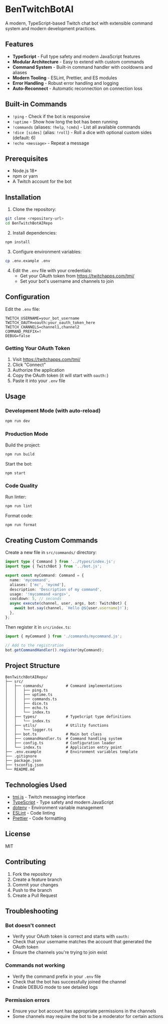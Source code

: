 # BenTwitchBotAI

A modern, TypeScript-based Twitch chat bot with extensible command system and modern development practices.

## Features

- **TypeScript** - Full type safety and modern JavaScript features
- **Modular Architecture** - Easy to extend with custom commands
- **Command System** - Built-in command handler with cooldowns and aliases
- **Modern Tooling** - ESLint, Prettier, and ES modules
- **Error Handling** - Robust error handling and logging
- **Auto-Reconnect** - Automatic reconnection on connection loss

## Built-in Commands

- `!ping` - Check if the bot is responsive
- `!uptime` - Show how long the bot has been running
- `!commands` (aliases: `!help`, `!cmds`) - List all available commands
- `!dice [sides]` (alias: `!roll`) - Roll a dice with optional custom sides (default: 6)
- `!echo <message>` - Repeat a message

## Prerequisites

- Node.js 18+
- npm or yarn
- A Twitch account for the bot

## Installation

1. Clone the repository:
```bash
git clone <repository-url>
cd BenTwitchBotAIRepo
```

2. Install dependencies:
```bash
npm install
```

3. Configure environment variables:
```bash
cp .env.example .env
```

4. Edit the `.env` file with your credentials:
   - Get your OAuth token from https://twitchapps.com/tmi/
   - Set your bot's username and channels to join

## Configuration

Edit the `.env` file:

```env
TWITCH_USERNAME=your_bot_username
TWITCH_OAUTH=oauth:your_oauth_token_here
TWITCH_CHANNELS=channel1,channel2
COMMAND_PREFIX=!
DEBUG=false
```

### Getting Your OAuth Token

1. Visit https://twitchapps.com/tmi/
2. Click "Connect"
3. Authorize the application
4. Copy the OAuth token (it will start with `oauth:`)
5. Paste it into your `.env` file

## Usage

### Development Mode (with auto-reload)

```bash
npm run dev
```

### Production Mode

Build the project:
```bash
npm run build
```

Start the bot:
```bash
npm start
```

### Code Quality

Run linter:
```bash
npm run lint
```

Format code:
```bash
npm run format
```

## Creating Custom Commands

Create a new file in `src/commands/` directory:

```typescript
import type { Command } from '../types/index.js';
import type { TwitchBot } from '../bot.js';

export const myCommand: Command = {
  name: 'mycommand',
  aliases: ['mc', 'mycmd'],
  description: 'Description of my command',
  usage: '!mycommand <args>',
  cooldown: 5, // seconds
  async execute(channel, user, args, bot: TwitchBot) {
    await bot.say(channel, `Hello @${user.username}!`);
  },
};
```

Then register it in `src/index.ts`:

```typescript
import { myCommand } from './commands/mycommand.js';

// Add to the registration
bot.getCommandHandler().register(myCommand);
```

## Project Structure

```
BenTwitchBotAIRepo/
├── src/
│   ├── commands/          # Command implementations
│   │   ├── ping.ts
│   │   ├── uptime.ts
│   │   ├── commands.ts
│   │   ├── dice.ts
│   │   ├── echo.ts
│   │   └── index.ts
│   ├── types/             # TypeScript type definitions
│   │   └── index.ts
│   ├── utils/             # Utility functions
│   │   └── logger.ts
│   ├── bot.ts             # Main bot class
│   ├── commandHandler.ts  # Command handling system
│   ├── config.ts          # Configuration loader
│   └── index.ts           # Application entry point
├── .env.example           # Environment variables template
├── .gitignore
├── package.json
├── tsconfig.json
└── README.md
```

## Technologies Used

- [tmi.js](https://github.com/tmijs/tmi.js) - Twitch messaging interface
- [TypeScript](https://www.typescriptlang.org/) - Type safety and modern JavaScript
- [dotenv](https://github.com/motdotla/dotenv) - Environment variable management
- [ESLint](https://eslint.org/) - Code linting
- [Prettier](https://prettier.io/) - Code formatting

## License

MIT

## Contributing

1. Fork the repository
2. Create a feature branch
3. Commit your changes
4. Push to the branch
5. Create a Pull Request

## Troubleshooting

### Bot doesn't connect
- Verify your OAuth token is correct and starts with `oauth:`
- Check that your username matches the account that generated the OAuth token
- Ensure the channels you're trying to join exist

### Commands not working
- Verify the command prefix in your `.env` file
- Check that the bot has successfully joined the channel
- Enable DEBUG mode to see detailed logs

### Permission errors
- Ensure your bot account has appropriate permissions in the channels
- Some channels may require the bot to be a moderator for certain actions